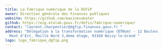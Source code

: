 ```yaml
---
title: La Fabrique numérique de la DGFiP
owner: Direction générale des Finances publiques
website: https://github.com/maxinesabater
github: https://eig.etalab.gouv.fr/defis/fabrique-numerique/
contact: "laurent.charpentier@dgfip.finances.gouv.fr "
address: "Délégation à la transformation numérique (DTNum) - 12 Boulevard du
  Mont d'Est, Maille Nord 3,4ème étage, 93160 Noisy-le-Grand "
logo: logo_fabrique_dgfip.png
---
```

